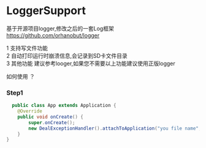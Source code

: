 # LoggerSupport

基于开源项目logger,修改之后的一套Log框架 <br>
https://github.com/orhanobut/logger <br>

1 支持写文件功能 <br>
2 自动打印运行时崩溃信息,会记录到SD卡文件目录 <br>
3 其他功能 建议参考looger,如果您不需要以上功能建议使用正版logger <br>

如何使用 ？<br>
### Step1
```java
  public class App extends Application {
    @Override
    public void onCreate() {
        super.onCreate();
        new DealExceptionHandler().attachToApplication("you file name",true);
    }
}
```
